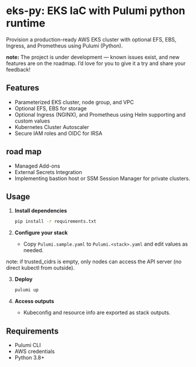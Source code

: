# eks-py: EKS IaC with Pulumi python runtime

Provision a production-ready AWS EKS cluster with optional EFS, EBS, Ingress, and Prometheus using Pulumi (Python).

**note:** The project is under development — known issues exist, and new features are on the roadmap. I’d love for you to give it a try and share your feedback!


## Features

- Parameterized EKS cluster, node group, and VPC
- Optional EFS, EBS for storage
- Optional Ingress (NGINX), and Prometheus using Helm supporting and custom values
- Kubernetes Cluster Autoscaler
- Secure IAM roles and OIDC for IRSA


## road map

- Managed Add-ons
- External Secrets Integration
- Implementing bastion host or SSM Session Manager for private clusters.



## Usage

1. **Install dependencies**
   ```sh
   pip install -r requirements.txt
   ```

2. **Configure your stack**
   - Copy `Pulumi.sample.yaml` to `Pulumi.<stack>.yaml` and edit values as needed.

note: if trusted_cidrs is empty, only nodes can access the API server (no direct kubectl from outside).

3. **Deploy**
   ```sh
   pulumi up
   ```

4. **Access outputs**
   - Kubeconfig and resource info are exported as stack outputs.



## Requirements

- Pulumi CLI
- AWS credentials
- Python 3.8+
